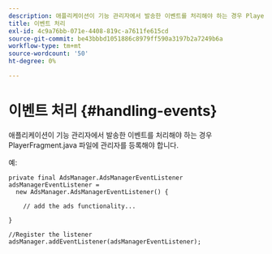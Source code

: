 ```yaml
---
description: 애플리케이션이 기능 관리자에서 발송한 이벤트를 처리해야 하는 경우 PlayerFragment.java 파일에 관리자를 등록해야 합니다.
title: 이벤트 처리
exl-id: 4c9a76bb-071e-4408-819c-a7611fe615cd
source-git-commit: be43bbbd1051886c8979ff590a3197b2a7249b6a
workflow-type: tm+mt
source-wordcount: '50'
ht-degree: 0%

---
```


# 이벤트 처리 {#handling-events}

애플리케이션이 기능 관리자에서 발송한 이벤트를 처리해야 하는 경우 PlayerFragment.java 파일에 관리자를 등록해야 합니다.

예:

```
private final AdsManager.AdsManagerEventListener adsManagerEventListener =  
  new AdsManager.AdsManagerEventListener() { 
 
    // add the ads functionality... 
 
} 
 
//Register the listener 
adsManager.addEventListener(adsManagerEventListener);
```
